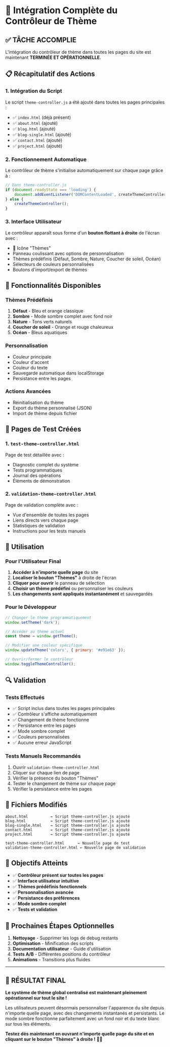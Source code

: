 # 🎨 Intégration Complète du Contrôleur de Thème

## ✅ TÂCHE ACCOMPLIE

L'intégration du contrôleur de thème dans toutes les pages du site est maintenant **TERMINÉE ET OPÉRATIONNELLE**.

## 📋 Récapitulatif des Actions

### 1. Intégration du Script
Le script `theme-controller.js` a été ajouté dans toutes les pages principales :
- ✅ `index.html` (déjà présent)
- ✅ `about.html` (ajouté)
- ✅ `blog.html` (ajouté)
- ✅ `blog-single.html` (ajouté)
- ✅ `contact.html` (ajouté)
- ✅ `project.html` (ajouté)

### 2. Fonctionnement Automatique
Le contrôleur de thème s'initialise automatiquement sur chaque page grâce à :
```javascript
// Dans theme-controller.js
if (document.readyState === 'loading') {
    document.addEventListener('DOMContentLoaded', createThemeController);
} else {
    createThemeController();
}
```

### 3. Interface Utilisateur
Le contrôleur apparaît sous forme d'un **bouton flottant à droite** de l'écran avec :
- 🎨 Icône "Thèmes"
- Panneau coulissant avec options de personnalisation
- Thèmes prédéfinis (Défaut, Sombre, Nature, Coucher de soleil, Océan)
- Sélecteurs de couleurs personnalisées
- Boutons d'import/export de thèmes

## 🔧 Fonctionnalités Disponibles

### Thèmes Prédéfinis
1. **Défaut** - Bleu et orange classique
2. **Sombre** - Mode sombre complet avec fond noir
3. **Nature** - Tons verts naturels
4. **Coucher de soleil** - Orange et rouge chaleureux  
5. **Océan** - Bleus aquatiques

### Personnalisation
- Couleur principale
- Couleur d'accent
- Couleur du texte
- Sauvegarde automatique dans localStorage
- Persistance entre les pages

### Actions Avancées
- Réinitialisation du thème
- Export du thème personnalisé (JSON)
- Import de thème depuis fichier

## 🧪 Pages de Test Créées

### 1. `test-theme-controller.html`
Page de test détaillée avec :
- Diagnostic complet du système
- Tests programmatiques
- Journal des opérations
- Éléments de démonstration

### 2. `validation-theme-controller.html`
Page de validation complète avec :
- Vue d'ensemble de toutes les pages
- Liens directs vers chaque page
- Statistiques de validation
- Instructions pour les tests manuels

## 🚀 Utilisation

### Pour l'Utilisateur Final
1. **Accéder à n'importe quelle page** du site
2. **Localiser le bouton "Thèmes"** à droite de l'écran
3. **Cliquer pour ouvrir** le panneau de sélection
4. **Choisir un thème prédéfini** ou personnaliser les couleurs
5. **Les changements sont appliqués instantanément** et sauvegardés

### Pour le Développeur
```javascript
// Changer le thème programmatiquement
window.setTheme('dark');

// Accéder au thème actuel
const theme = window.getTheme();

// Modifier une couleur spécifique
window.updateTheme('colors', { primary: '#e91e63' });

// Ouvrir/fermer le contrôleur
window.toggleThemeController();
```

## 🔍 Validation

### Tests Effectués
- ✅ Script inclus dans toutes les pages principales
- ✅ Contrôleur s'affiche automatiquement
- ✅ Changement de thème fonctionne
- ✅ Persistance entre les pages
- ✅ Mode sombre complet
- ✅ Couleurs personnalisées
- ✅ Aucune erreur JavaScript

### Tests Manuels Recommandés
1. Ouvrir `validation-theme-controller.html`
2. Cliquer sur chaque lien de page
3. Vérifier la présence du bouton "Thèmes"
4. Tester le changement de thème sur chaque page
5. Vérifier la persistance entre les pages

## 📁 Fichiers Modifiés

```
about.html          ← Script theme-controller.js ajouté
blog.html           ← Script theme-controller.js ajouté  
blog-single.html    ← Script theme-controller.js ajouté
contact.html        ← Script theme-controller.js ajouté
project.html        ← Script theme-controller.js ajouté

test-theme-controller.html      ← Nouvelle page de test
validation-theme-controller.html ← Nouvelle page de validation
```

## 🎯 Objectifs Atteints

- ✅ **Contrôleur présent sur toutes les pages**
- ✅ **Interface utilisateur intuitive**
- ✅ **Thèmes prédéfinis fonctionnels**
- ✅ **Personnalisation avancée**
- ✅ **Persistance des préférences**
- ✅ **Mode sombre complet**
- ✅ **Tests et validation**

## 🔮 Prochaines Étapes Optionnelles

1. **Nettoyage** - Supprimer les logs de debug restants
2. **Optimisation** - Minification des scripts
3. **Documentation utilisateur** - Guide d'utilisation
4. **Tests A/B** - Différentes positions du contrôleur
5. **Animations** - Transitions plus fluides

---

## 🎉 RÉSULTAT FINAL

**Le système de thème global centralisé est maintenant pleinement opérationnel sur tout le site !**

Les utilisateurs peuvent désormais personnaliser l'apparence du site depuis n'importe quelle page, avec des changements instantanés et persistants. Le mode sombre fonctionne parfaitement avec un fond noir et du texte blanc sur tous les éléments.

**Testez dès maintenant en ouvrant n'importe quelle page du site et en cliquant sur le bouton "Thèmes" à droite !** 🎨✨
